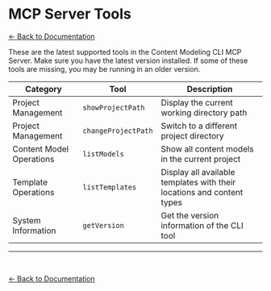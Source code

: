 # MCP Server Tools
[<- Back to Documentation](../README.md)

These are the latest supported tools in the Content Modeling CLI MCP Server.  Make sure you have the latest version installed. If some of these tools are missing, you may be running in an older version.

| Category                 | Tool                | Description                                                            |
| ------------------------ | ------------------- | ---------------------------------------------------------------------- |
| Project Management       | `showProjectPath`   | Display the current working directory path                             |
| Project Management       | `changeProjectPath` | Switch to a different project directory                                |
| Content Model Operations | `listModels`        | Show all content models in the current project                         |
| Template Operations      | `listTemplates`     | Display all available templates with their locations and content types |
| System Information       | `getVersion`        | Get the version information of the CLI tool                            |


---
<br>

[<- Back to Documentation](../README.md)
